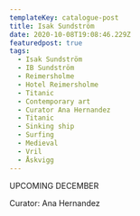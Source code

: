 ```yaml
---
templateKey: catalogue-post
title: Isak Sundström
date: 2020-10-08T19:08:46.229Z
featuredpost: true
tags:
  - Isak Sundström
  - IB Sundström
  - Reimersholme
  - Hotel Reimersholme
  - Titanic
  - Contemporary art
  - Curator Ana Hernandez
  - Titanic
  - Sinking ship
  - Surfing
  - Medieval
  - Vril
  - Åskvigg
---
```

UPCOMING DECEMBER

Curator: Ana Hernandez